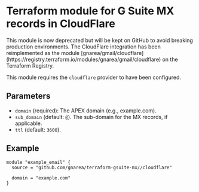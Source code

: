 # Terraform module for G Suite MX records in CloudFlare

<aside class="warning">
This module is now deprecated but will be kept on GitHub to avoid breaking production environments. The
CloudFlare integration has been reimplemented as the module
[gnarea/gmail/cloudflare](https://registry.terraform.io/modules/gnarea/gmail/cloudflare) on the Terraform Registry.
</aside>

This module requires the `cloudflare` provider to have been configured.

## Parameters

- `domain` (required): The APEX domain (e.g., example.com).
- `sub_domain` (default: `@`). The sub-domain for the MX records, if
  applicable.
- `ttl` (default: `3600`).

## Example

```hcl-terraform
module "example_email" {
  source = "github.com/gnarea/terraform-gsuite-mx//cloudflare"

  domain = "example.com"
}
```
